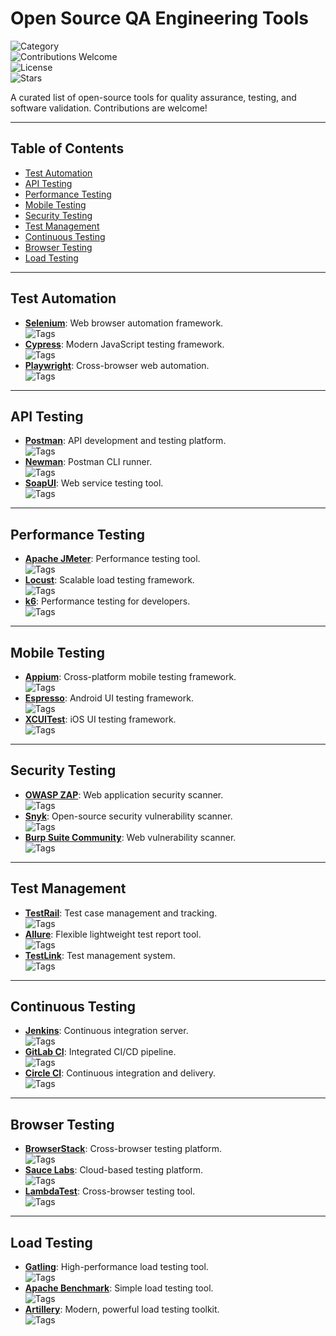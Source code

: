 # Open Source QA Engineering Tools

![Category](https://img.shields.io/badge/Category-QA%20Engineering-blue)  
![Contributions Welcome](https://img.shields.io/badge/Contributions-Welcome-brightgreen)  
![License](https://img.shields.io/badge/License-MIT-green)  
![Stars](https://img.shields.io/github/stars/username/qa-tools?style=social)

A curated list of open-source tools for quality assurance, testing, and software validation. Contributions are welcome!

---

## Table of Contents
- [Test Automation](#test-automation)
- [API Testing](#api-testing)
- [Performance Testing](#performance-testing)
- [Mobile Testing](#mobile-testing)
- [Security Testing](#security-testing)
- [Test Management](#test-management)
- [Continuous Testing](#continuous-testing)
- [Browser Testing](#browser-testing)
- [Load Testing](#load-testing)

---

## Test Automation

- **[Selenium](https://www.selenium.dev/)**: Web browser automation framework.  
  ![Tags](https://img.shields.io/badge/Tags-Web%20Automation-blue)
- **[Cypress](https://www.cypress.io/)**: Modern JavaScript testing framework.  
  ![Tags](https://img.shields.io/badge/Tags-Frontend%20Testing-green)
- **[Playwright](https://playwright.dev/)**: Cross-browser web automation.  
  ![Tags](https://img.shields.io/badge/Tags-Multi-Browser-red)

---

## API Testing

- **[Postman](https://www.postman.com/)**: API development and testing platform.  
  ![Tags](https://img.shields.io/badge/Tags-API%20Testing-blue)
- **[Newman](https://github.com/postmanlabs/newman)**: Postman CLI runner.  
  ![Tags](https://img.shields.io/badge/Tags-CLI%20Testing-green)
- **[SoapUI](https://www.soapui.org/)**: Web service testing tool.  
  ![Tags](https://img.shields.io/badge/Tags-SOAP%20Testing-red)

---

## Performance Testing

- **[Apache JMeter](https://jmeter.apache.org/)**: Performance testing tool.  
  ![Tags](https://img.shields.io/badge/Tags-Load%20Testing-blue)
- **[Locust](https://locust.io/)**: Scalable load testing framework.  
  ![Tags](https://img.shields.io/badge/Tags-Performance-green)
- **[k6](https://k6.io/)**: Performance testing for developers.  
  ![Tags](https://img.shields.io/badge/Tags-Scriptable%20Testing-red)

---

## Mobile Testing

- **[Appium](http://appium.io/)**: Cross-platform mobile testing framework.  
  ![Tags](https://img.shields.io/badge/Tags-Mobile%20Automation-blue)
- **[Espresso](https://developer.android.com/training/testing/espresso)**: Android UI testing framework.  
  ![Tags](https://img.shields.io/badge/Tags-Android%20Testing-green)
- **[XCUITest](https://developer.apple.com/documentation/xctest)**: iOS UI testing framework.  
  ![Tags](https://img.shields.io/badge/Tags-iOS%20Testing-red)

---

## Security Testing

- **[OWASP ZAP](https://www.zaproxy.org/)**: Web application security scanner.  
  ![Tags](https://img.shields.io/badge/Tags-Security%20Testing-blue)
- **[Snyk](https://snyk.io/)**: Open-source security vulnerability scanner.  
  ![Tags](https://img.shields.io/badge/Tags-Vulnerability%20Scanning-green)
- **[Burp Suite Community](https://portswigger.net/burp/communityedit)**: Web vulnerability scanner.  
  ![Tags](https://img.shields.io/badge/Tags-Web%20Security-red)

---

## Test Management

- **[TestRail](https://www.gurock.com/testrail/)**: Test case management and tracking.  
  ![Tags](https://img.shields.io/badge/Tags-Test%20Management-blue)
- **[Allure](https://docs.qameta.io/allure/)**: Flexible lightweight test report tool.  
  ![Tags](https://img.shields.io/badge/Tags-Reporting-green)
- **[TestLink](https://testlink.org/)**: Test management system.  
  ![Tags](https://img.shields.io/badge/Tags-Test%20Tracking-red)

---

## Continuous Testing

- **[Jenkins](https://www.jenkins.io/)**: Continuous integration server.  
  ![Tags](https://img.shields.io/badge/Tags-CI%20Testing-blue)
- **[GitLab CI](https://docs.gitlab.com/ee/ci/)**: Integrated CI/CD pipeline.  
  ![Tags](https://img.shields.io/badge/Tags-Continuous%20Integration-green)
- **[Circle CI](https://circleci.com/)**: Continuous integration and delivery.  
  ![Tags](https://img.shields.io/badge/Tags-DevOps%20Testing-red)

---

## Browser Testing

- **[BrowserStack](https://www.browserstack.com/)**: Cross-browser testing platform.  
  ![Tags](https://img.shields.io/badge/Tags-Browser%20Compatibility-blue)
- **[Sauce Labs](https://saucelabs.com/)**: Cloud-based testing platform.  
  ![Tags](https://img.shields.io/badge/Tags-Cloud%20Testing-green)
- **[LambdaTest](https://www.lambdatest.com/)**: Cross-browser testing tool.  
  ![Tags](https://img.shields.io/badge/Tags-Responsive%20Testing-red)

---

## Load Testing

- **[Gatling](https://gatling.io/)**: High-performance load testing tool.  
  ![Tags](https://img.shields.io/badge/Tags-Performance%20Testing-blue)
- **[Apache Benchmark](https://httpd.apache.org/docs/2.4/programs/ab.html)**: Simple load testing tool.  
  ![Tags](https://img.shields.io/badge/Tags-HTTP%20Load%20Testing-green)
- **[Artillery](https://artillery.io/)**: Modern, powerful load testing toolkit.  
  ![Tags](https://img.shields.io/badge/Tags-Scalability%20Testing-red)